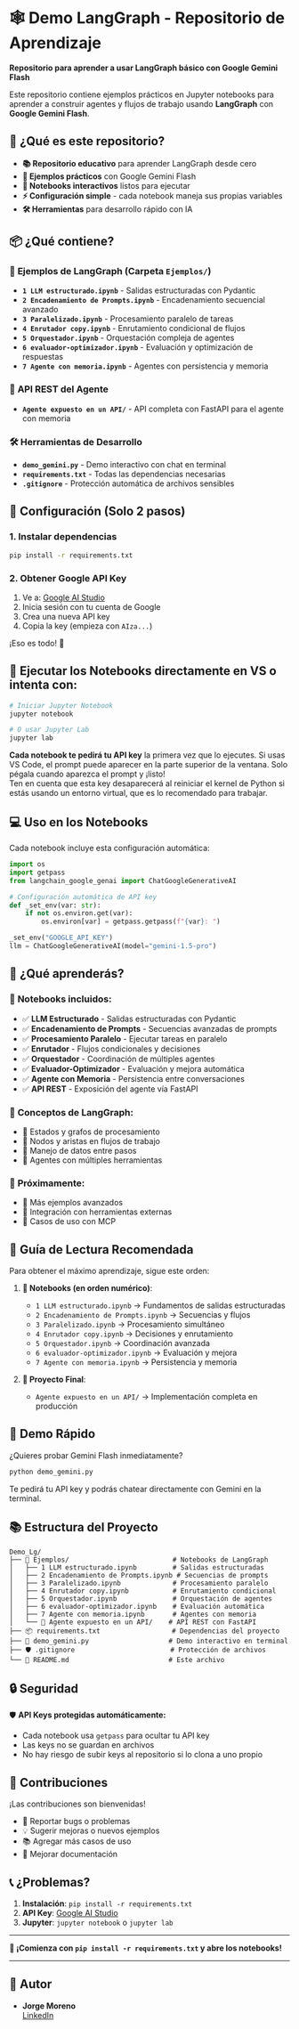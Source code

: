 # 🕸️ Demo LangGraph - Repositorio de Aprendizaje

**Repositorio para aprender a usar LangGraph básico con Google Gemini Flash**

Este repositorio contiene ejemplos prácticos en Jupyter notebooks para aprender a construir agentes y flujos de trabajo usando **LangGraph** con **Google Gemini Flash**.

## 🎯 ¿Qué es este repositorio?

- **📚 Repositorio educativo** para aprender LangGraph desde cero
- **🤖 Ejemplos prácticos** con Google Gemini Flash  
- **📓 Notebooks interactivos** listos para ejecutar
- **⚡ Configuración simple** - cada notebook maneja sus propias variables
- **🛠️ Herramientas** para desarrollo rápido con IA

## 📦 ¿Qué contiene?

### 📓 **Ejemplos de LangGraph (Carpeta `Ejemplos/`)**
- **`1 LLM estructurado.ipynb`** - Salidas estructuradas con Pydantic
- **`2 Encadenamiento de Prompts.ipynb`** - Encadenamiento secuencial avanzado
- **`3 Paralelizado.ipynb`** - Procesamiento paralelo de tareas
- **`4 Enrutador copy.ipynb`** - Enrutamiento condicional de flujos
- **`5 Orquestador.ipynb`** - Orquestación compleja de agentes
- **`6 evaluador-optimizador.ipynb`** - Evaluación y optimización de respuestas
- **`7 Agente con memoria.ipynb`** - Agentes con persistencia y memoria

### 🚀 **API REST del Agente**
- **`Agente expuesto en un API/`** - API completa con FastAPI para el agente con memoria

### 🛠️ **Herramientas de Desarrollo**
- **`demo_gemini.py`** - Demo interactivo con chat en terminal
- **`requirements.txt`** - Todas las dependencias necesarias
- **`.gitignore`** - Protección automática de archivos sensibles

## 🚀 Configuración (Solo 2 pasos)

### 1. **Instalar dependencias**
```bash
pip install -r requirements.txt
```

### 2. **Obtener Google API Key**
1. Ve a: [Google AI Studio](https://makersuite.google.com/app/apikey)
2. Inicia sesión con tu cuenta de Google  
3. Crea una nueva API key
4. Copia la key (empieza con `AIza...`)

¡Eso es todo! 🎉

## 📓 Ejecutar los Notebooks directamente en VS o intenta con:

```bash
# Iniciar Jupyter Notebook
jupyter notebook

# O usar Jupyter Lab  
jupyter lab
```

**Cada notebook te pedirá tu API key** la primera vez que lo ejecutes. Si usas VS Code, el prompt puede aparecer en la parte superior de la ventana. Solo pégala cuando aparezca el prompt y ¡listo!  
Ten en cuenta que esta key desaparecerá al reiniciar el kernel de Python si estás usando un entorno virtual, que es lo recomendado para trabajar.

## 💻 Uso en los Notebooks

Cada notebook incluye esta configuración automática:

```python
import os
import getpass
from langchain_google_genai import ChatGoogleGenerativeAI

# Configuración automática de API key
def _set_env(var: str):
    if not os.environ.get(var):
        os.environ[var] = getpass.getpass(f"{var}: ")

_set_env("GOOGLE_API_KEY")
llm = ChatGoogleGenerativeAI(model="gemini-1.5-pro")
```

## 🎯 ¿Qué aprenderás?

### 📓 **Notebooks incluidos:**
- ✅ **LLM Estructurado** - Salidas estructuradas con Pydantic
- ✅ **Encadenamiento de Prompts** - Secuencias avanzadas de prompts
- ✅ **Procesamiento Paralelo** - Ejecutar tareas en paralelo
- ✅ **Enrutador** - Flujos condicionales y decisiones
- ✅ **Orquestador** - Coordinación de múltiples agentes
- ✅ **Evaluador-Optimizador** - Evaluación y mejora automática
- ✅ **Agente con Memoria** - Persistencia entre conversaciones
- ✅ **API REST** - Exposición del agente vía FastAPI

### 🔄 **Conceptos de LangGraph:**
- 🔄 Estados y grafos de procesamiento
- 🔄 Nodos y aristas en flujos de trabajo
- 🔄 Manejo de datos entre pasos
- 🔄 Agentes con múltiples herramientas

### 🔮 **Próximamente:**
- 🔮 Más ejemplos avanzados
- 🔮 Integración con herramientas externas
- 🔮 Casos de uso con MCP

## 📖 Guía de Lectura Recomendada

Para obtener el máximo aprendizaje, sigue este orden:

1. **📓 Notebooks (en orden numérico)**:
   - `1 LLM estructurado.ipynb` → Fundamentos de salidas estructuradas
   - `2 Encadenamiento de Prompts.ipynb` → Secuencias y flujos
   - `3 Paralelizado.ipynb` → Procesamiento simultáneo
   - `4 Enrutador copy.ipynb` → Decisiones y enrutamiento
   - `5 Orquestador.ipynb` → Coordinación avanzada
   - `6 evaluador-optimizador.ipynb` → Evaluación y mejora
   - `7 Agente con memoria.ipynb` → Persistencia y memoria

2. **🚀 Proyecto Final**:
   - `Agente expuesto en un API/` → Implementación completa en producción

## 🤖 Demo Rápido

¿Quieres probar Gemini Flash inmediatamente?

```bash
python demo_gemini.py
```

Te pedirá tu API key y podrás chatear directamente con Gemini en la terminal.

## 📚 Estructura del Proyecto

```
Demo_Lg/
├── 📁 Ejemplos/                          # Notebooks de LangGraph
│   ├── 1 LLM estructurado.ipynb         # Salidas estructuradas
│   ├── 2 Encadenamiento de Prompts.ipynb # Secuencias de prompts
│   ├── 3 Paralelizado.ipynb             # Procesamiento paralelo
│   ├── 4 Enrutador copy.ipynb           # Enrutamiento condicional
│   ├── 5 Orquestador.ipynb              # Orquestación de agentes
│   ├── 6 evaluador-optimizador.ipynb    # Evaluación automática
│   ├── 7 Agente con memoria.ipynb       # Agentes con memoria
│   └── 🚀 Agente expuesto en un API/    # API REST con FastAPI
├── 📦 requirements.txt                  # Dependencias del proyecto
├── 🤖 demo_gemini.py                    # Demo interactivo en terminal
├── 🛡️ .gitignore                        # Protección de archivos
└── 📖 README.md                         # Este archivo
```

## 🔒 Seguridad

🛡️ **API Keys protegidas automáticamente:**
- Cada notebook usa `getpass` para ocultar tu API key
- Las keys no se guardan en archivos
- No hay riesgo de subir keys al repositorio si lo clona a uno propio

## 🤝 Contribuciones

¡Las contribuciones son bienvenidas!

- 🐛 Reportar bugs o problemas
- 💡 Sugerir mejoras o nuevos ejemplos  
- 📚 Agregar más casos de uso
- 📝 Mejorar documentación

## 📞 ¿Problemas?

1. **Instalación**: `pip install -r requirements.txt`
2. **API Key**: [Google AI Studio](https://makersuite.google.com/app/apikey)
3. **Jupyter**: `jupyter notebook` o `jupyter lab`

---

**🎉 ¡Comienza con `pip install -r requirements.txt` y abre los notebooks!** 


---

## 👤 Autor

- **Jorge Moreno**  
  [LinkedIn](https://www.linkedin.com/in/johmorenoco/)

